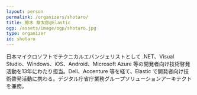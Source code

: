 ```yaml
---
layout: person
permalink: /organizers/shotaro/
title: 鈴木 章太郎@Elastic
ogp: /assets/image/ogp/shotaro.jpg
type: organizer
id: shotaro
---
```

日本マイクロソフトでテクニカルエバンジェリストとして .NET、Visual Studio、Windows、iOS、Android、Microsoft Azure 等の開発者向け技術啓発活動を13年にわたり担当。Dell、Accenture 等を経て、Elastic で開発者向け技術啓発活動に携わる。デジタル庁省庁業務グループソリューションアーキテクトを兼務。

